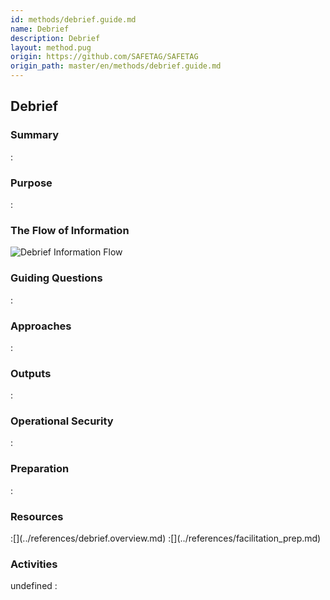 ```yaml
---
id: methods/debrief.guide.md
name: Debrief
description: Debrief
layout: method.pug
origin: https://github.com/SAFETAG/SAFETAG
origin_path: master/en/methods/debrief.guide.md
---
```


## Debrief


### Summary
:[](../methods/debrief/summary.md)
### Purpose
:[](../methods/debrief/purpose.md)
### The Flow of Information
![Debrief Information Flow](images/info_flows/debrief.svg)

### Guiding Questions
:[](../methods/debrief/guiding_questions.md)
### Approaches
:[](../methods/debrief/approaches.md)
### Outputs
:[](../methods/debrief/output.md)
### Operational Security
:[](../methods/debrief/operational_security.md)
### Preparation
:[](../methods/debrief/preparation.md)



### Resources
<div class="greybox">
:[](../references/debrief.overview.md)
:[](../references/facilitation_prep.md)
</div>

### Activities
undefined
:[](../references/footnotes.md)
